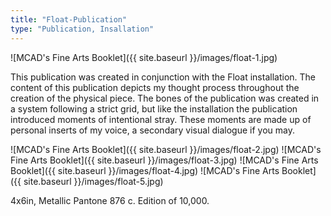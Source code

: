 ```yaml
---
title: "Float-Publication"
type: "Publication, Insallation"
---
```


![MCAD's Fine Arts Booklet]({{ site.baseurl }}/images/float-1.jpg)

This publication was created in conjunction with the Float installation. The content of this publication depicts my thought process throughout the creation of the physical piece. The bones of the publication was created in a system following a strict grid, but like the installation the publication introduced moments of intentional stray. These moments are made up of personal inserts of my voice, a secondary visual dialogue if you may.

![MCAD's Fine Arts Booklet]({{ site.baseurl }}/images/float-2.jpg)
![MCAD's Fine Arts Booklet]({{ site.baseurl }}/images/float-3.jpg)
![MCAD's Fine Arts Booklet]({{ site.baseurl }}/images/float-4.jpg)
![MCAD's Fine Arts Booklet]({{ site.baseurl }}/images/float-5.jpg)

4x6in, Metallic Pantone 876 c. Edition of 10,000.
